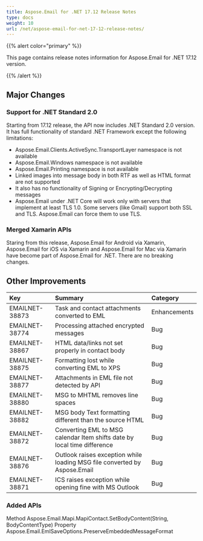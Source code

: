 ```yaml
---
title: Aspose.Email for .NET 17.12 Release Notes
type: docs
weight: 10
url: /net/aspose-email-for-net-17-12-release-notes/
---
```


{{% alert color="primary" %}} 

This page contains release notes information for Aspose.Email for .NET 17.12 version.

{{% /alert %}} 
## **Major Changes**
### **Support for .NET Standard 2.0**
Starting from 17.12 release, the API now includes .NET Standard 2.0 version. It has full functionality of standard .NET Framework except the following limitations:

- Aspose.Email.Clients.ActiveSync.TransportLayer namespace is not available
- Aspose.Email.Windows namespace is not available
- Aspose.Email.Printing namespace is not available
- Linked images into message body in both RTF as well as HTML format are not supported
- It also has no functionality of Signing or Encrypting/Decrypting messages
- Aspose.Email under .NET Core will work only with servers that implement at least TLS 1.0. Some servers (like Gmail) support both SSL and TLS. Aspose.Email can force them to use TLS.
### **Merged Xamarin APIs**
Staring from this release, Aspose.Email for Android via Xamarin, Aspose.Email for iOS via Xamarin and Aspose.Email for Mac via Xamarin have become part of Aspose.Email for .NET. There are no breaking changes.
## **Other Improvements**

|**Key**|**Summary**|**Category**|
| :- | :- | :- |
|EMAILNET-38873|Task and contact attachments converted to EML|Enhancements|
|EMAILNET-38774|Processing attached encrypted messages|Bug|
|EMAILNET-38867|HTML data/links not set properly in contact body|Bug|
|EMAILNET-38875|Formatting lost while converting EML to XPS|Bug|
|EMAILNET-38877|Attachments in EML file not detected by API|Bug|
|EMAILNET-38880|MSG to MHTML removes line spaces|Bug|
|EMAILNET-38882|MSG body Text formatting different than the source HTML|Bug|
|EMAILNET-38872|Converting EML to MSG calendar Item shifts date by local time difference|Bug|
|EMAILNET-38876|Outlook raises exception while loading MSG file converted by Aspose.Email|Bug|
|EMAILNET-38871|ICS raises exception while opening fine with MS Outlook|Bug|

### **Added APIs**
Method Aspose.Email.Mapi.MapiContact.SetBodyContent(String, BodyContentType)
Property Aspose.Email.EmlSaveOptions.PreserveEmbeddedMessageFormat
